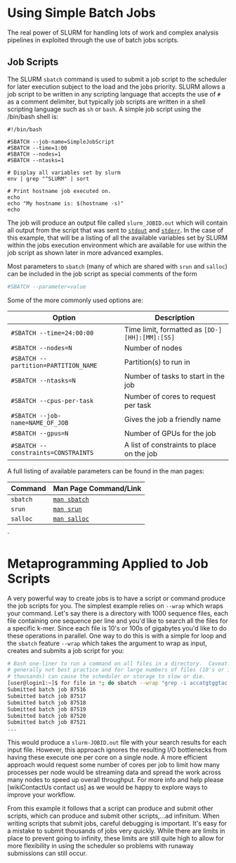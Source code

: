 # Using Simple Batch Jobs

The real power of SLURM for handling lots of work and complex analysis
pipelines in exploited through the use of batch jobs scripts.

## Job Scripts

The SLURM `sbatch` command is used to submit a job script to the scheduler for
later execution subject to the load and the jobs priority. SLURM allows a job
script to be written in any scripting language that accepts the use of `#` as a
comment delimiter, but typically job scripts are written in a shell scripting
language such as `sh` or `bash`. A simple job script using the /bin/bash shell is:

```
#!/bin/bash

#SBATCH --job-name=SimpleJobScript
#SBATCH --time=1:00
#SBATCH --nodes=1
#SBATCH --ntasks=1

# Display all variables set by slurm
env | grep "^SLURM" | sort

# Print hostname job executed on.
echo
echo "My hostname is: $(hostname -s)"
echo
```


The job will produce an output file called `slurm_JOBID.out` which will contain
all output from the script that was sent to
[`stdout`](http://en.wikipedia.org/wiki/Standard_streams#Standard_output_.28stdout.29) and
[`stderr`](http://en.wikipedia.org/wiki/Standard_streams#Standard_error_.28stderr.29). 
In the case of this example, that will be a listing of all the
available variables set by SLURM within the jobs execution environment which
are available for use within the job script as shown later in more advanced
examples.


Most parameters to `sbatch` (many of which are shared with `srun` and `salloc`)
can be included in the job script as special comments of the form

```bash
#SBATCH --parameter=value
```

Some of the more commonly used options are:

| Option | Description |
| ------------------- | -------------------------------------------------------|
| `#SBATCH --time=24:00:00` | Time limit, formatted as `[DD-][HH]:[MM]:[SS]` |
| `#SBATCH --nodes=N` | Number of nodes |
| `#SBATCH --partition=PARTITION_NAME` | Partition(s) to run in |
| `#SBATCH --ntasks=N` | Number of tasks to start in the job |
| `#SBATCH --cpus-per-task` | Number of cores to request per task |
| `#SBATCH --job-name=NAME_OF_JOB` | Gives the job a friendly name |
| `#SBATCH --gpus=N` | Number of GPUs for the job |
| `#SBATCH --constraints=CONSTRAINTS` | A list of constraints to place on the job |

A full listing of available parameters can be found in the man pages:

| Command | Man Page Command/Link |
| ----------- | ------------------------------------------------- |
| `sbatch` | [`man sbatch`](http://slurm.schedmd.com/sbatch.html) |
| `srun` |  [`man srun`](http://slurm.schedmd.com/srun.html) |
| `salloc` | [`man salloc`](http://slurm.schedmd.com/salloc.html) |
`

# Metaprogramming Applied to Job Scripts

A very powerful way to create jobs is to have a script or command produce the
job scripts for you. The simplest example relies on `--wrap` which wraps your
command. Let's say there is a directory with 1000 sequence files, each
file containing one sequence per line and you'd like to search all the files
for a specific k-mer. Since each file is 10's or 100s of gigabytes you'd like
to do these operations in parallel. One way to do this is with a simple for loop
and the `sbatch` feature `--wrap` which takes the argument to wrap as input,
creates and submits a job script for you:

```bash
# Bash one-liner to run a command on all files in a directory.  Caveat: this is
# generally not best practice and for large numbers of files (10's or 100's of 
# thousands) can cause the scheduler or storage to slow or die. 
[user@login1:~]$ for file in *; do sbatch --wrap "grep -i accatgtggtac $file"; sleep 1; done
Submitted batch job 87516
Submitted batch job 87517
Submitted batch job 87518
Submitted batch job 87519
Submitted batch job 87520
Submitted batch job 87521
...
```

This would produce a `slurm-JOBID.out` file with your search results for each input file. However, this approach ignores the resulting I/O bottlenecks from having these execute one per core on a single node. A more efficient approach would request some number of cores per job to limit how many processes per node would be streaming data and spread the work across many nodes to speed up overall throughput. For more info and help please [wikiContactUs contact us] as we would be happy to explore ways to improve your workflow.

From this example it follows that a script can produce and submit other scripts, which can produce and submit other scripts,...ad infinitum. When writing scripts that submit jobs, careful debugging is important. It's easy for a mistake to submit thousands of jobs very quickly. While there are limits in place to prevent going to infinity, these limits are still quite high to allow for more flexibility in using the scheduler so problems with runaway submissions can still occur.

